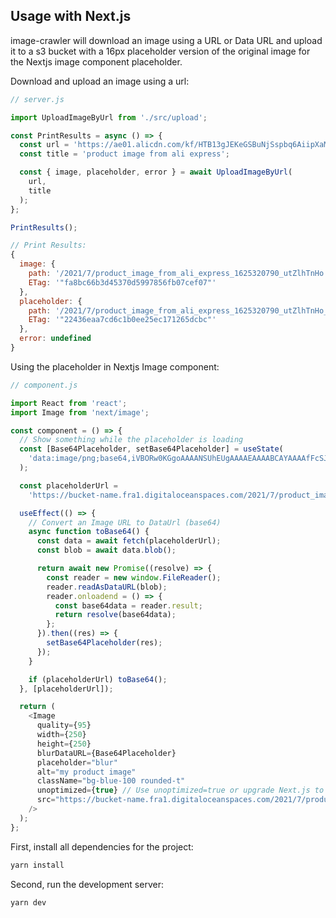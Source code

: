## Usage with Next.js

image-crawler will download an image using a URL or Data URL and upload it to a
s3 bucket with a 16px placeholder version of the original image for the Nextjs
image component placeholder.

Download and upload an image using a url:

```javascript
// server.js

import UploadImageByUrl from './src/upload';

const PrintResults = async () => {
  const url = 'https://ae01.alicdn.com/kf/HTB13gJEKeGSBuNjSspbq6AiipXaM.jpg';
  const title = 'product image from ali express';

  const { image, placeholder, error } = await UploadImageByUrl(
    url,
    title
  );
};

PrintResults();

// Print Results:
{
  image: {
    path: '/2021/7/product_image_from_ali_express_1625320790_utZlhTnHo.jpg',
    ETag: '"fa8bc66b3d45370d5997856fb07cef07"'
  },
  placeholder: {
    path: '/2021/7/product_image_from_ali_express_1625320790_utZlhTnHo_placeholder.jpg',
    ETag: '"22436eaa7cd6c1b0ee25ec171265dcbc"'
  },
  error: undefined
}
```

Using the placeholder in Nextjs Image component:

```javascript
// component.js

import React from 'react';
import Image from 'next/image';

const component = () => {
  // Show something while the placeholder is loading
  const [Base64Placeholder, setBase64Placeholder] = useState(
    'data:image/png;base64,iVBORw0KGgoAAAANSUhEUgAAAAEAAAABCAYAAAAfFcSJAAAADUlEQVR42mM8eftXPQAIMgMfS5tX7gAAAABJRU5ErkJggg=='
  );

  const placeholderUrl =
    'https://bucket-name.fra1.digitaloceanspaces.com/2021/7/product_image_from_ali_express_1625320790_utZlhTnHo_placeholder.jpg';

  useEffect(() => {
    // Convert an Image URL to DataUrl (base64)
    async function toBase64() {
      const data = await fetch(placeholderUrl);
      const blob = await data.blob();

      return await new Promise((resolve) => {
        const reader = new window.FileReader();
        reader.readAsDataURL(blob);
        reader.onloadend = () => {
          const base64data = reader.result;
          return resolve(base64data);
        };
      }).then((res) => {
        setBase64Placeholder(res);
      });
    }

    if (placeholderUrl) toBase64();
  }, [placeholderUrl]);

  return (
    <Image
      quality={95}
      width={250}
      height={250}
      blurDataURL={Base64Placeholder}
      placeholder="blur"
      alt="my product image"
      className="bg-blue-100 rounded-t"
      unoptimized={true} // Use unoptimized=true or upgrade Next.js to V11.1.0 for the fix of image content type octet-stream 400
      src="https://bucket-name.fra1.digitaloceanspaces.com/2021/7/product_image_from_ali_express_1625320790_utZlhTnHo.jpg"
    />
  );
};
```

First, install all dependencies for the project:

```bash
yarn install
```

Second, run the development server:

```bash
yarn dev
```
